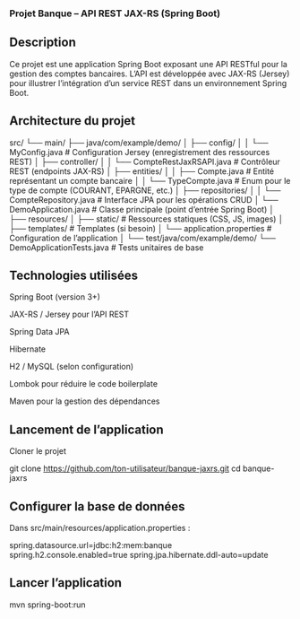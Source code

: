 ### Projet Banque – API REST JAX-RS (Spring Boot)
## Description

Ce projet est une application Spring Boot exposant une API RESTful pour la gestion des comptes bancaires.
L’API est développée avec JAX-RS (Jersey) pour illustrer l’intégration d’un service REST dans un environnement Spring Boot.

## Architecture du projet
src/
└── main/
├── java/com/example/demo/
│   ├── config/
│   │   └── MyConfig.java            # Configuration Jersey (enregistrement des ressources REST)
│   ├── controller/
│   │   └── CompteRestJaxRSAPI.java  # Contrôleur REST (endpoints JAX-RS)
│   ├── entities/
│   │   ├── Compte.java              # Entité représentant un compte bancaire
│   │   └── TypeCompte.java          # Enum pour le type de compte (COURANT, EPARGNE, etc.)
│   ├── repositories/
│   │   └── CompteRepository.java    # Interface JPA pour les opérations CRUD
│   └── DemoApplication.java         # Classe principale (point d’entrée Spring Boot)
│
├── resources/
│   ├── static/                      # Ressources statiques (CSS, JS, images)
│   ├── templates/                   # Templates (si besoin)
│   └── application.properties       # Configuration de l’application
│
└── test/java/com/example/demo/
└── DemoApplicationTests.java    # Tests unitaires de base

## Technologies utilisées

Spring Boot (version 3+)

JAX-RS / Jersey pour l’API REST

Spring Data JPA

Hibernate

H2 / MySQL (selon configuration)

Lombok pour réduire le code boilerplate

Maven pour la gestion des dépendances

## Lancement de l’application

Cloner le projet

git clone https://github.com/ton-utilisateur/banque-jaxrs.git
cd banque-jaxrs


## Configurer la base de données
Dans src/main/resources/application.properties :

spring.datasource.url=jdbc:h2:mem:banque
spring.h2.console.enabled=true
spring.jpa.hibernate.ddl-auto=update


## Lancer l’application

mvn spring-boot:run